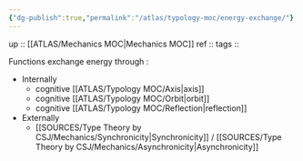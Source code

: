 ```yaml
---
{"dg-publish":true,"permalink":"/atlas/typology-moc/energy-exchange/"}
---
```


up :: [[ATLAS/Mechanics MOC\|Mechanics MOC]]
ref :: 
tags :: 

Functions exchange energy through : 
- Internally
	- cognitive [[ATLAS/Typology MOC/Axis\|axis]]
	- cognitive [[ATLAS/Typology MOC/Orbit\|orbit]]
	- cognitive [[ATLAS/Typology MOC/Reflection\|reflection]]
- Externally 
	- [[SOURCES/Type Theory by CSJ/Mechanics/Synchronicity\|Synchronicity]] / [[SOURCES/Type Theory by CSJ/Mechanics/Asynchronicity\|Asynchronicity]]